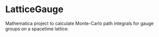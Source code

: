 # LatticeGauge
Mathematica project to calculate Monte-Carlo path integrals for gauge groups on a spacetime lattice. 
